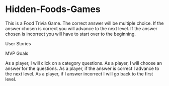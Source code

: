 # Hidden-Foods-Games

This is a Food Trivia Game. The correct answer will be multiple choice. If the answer chosen is correct you will advance to the next level. If the answer chosen is incorrect you will have to start over to the beginning.

User Stories

MVP Goals 

As a player, I will click on a category questions.
As a player, I will choose an answer for the questions.
As a player, if the answer is correct I advance to the next level.
As a player, if I answer incorrect I will go back to the first level.



